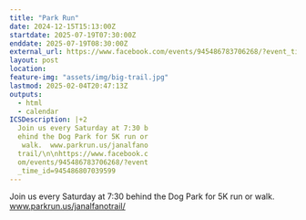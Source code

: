 ```yaml
---
title: "Park Run"
date: 2024-12-15T15:13:00Z
startdate: 2025-07-19T07:30:00Z
enddate: 2025-07-19T08:30:00Z
external_url: https://www.facebook.com/events/945486783706268/?event_time_id=945486807039599
layout: post
location: 
feature-img: "assets/img/big-trail.jpg"
lastmod: 2025-02-04T20:47:13Z
outputs:
  - html
  - calendar
ICSDescription: |+2
  Join us every Saturday at 7:30 b  ehind the Dog Park for 5K run or   walk.  www.parkrun.us/janalfano  trail/\n\nhttps://www.facebook.c  om/events/945486783706268/?event  _time_id=945486807039599
---
```


Join us every Saturday at 7&#58;30 behind the Dog Park for 5K run or walk.  www.parkrun.us/janalfanotrail/<br>
  <br>
  
